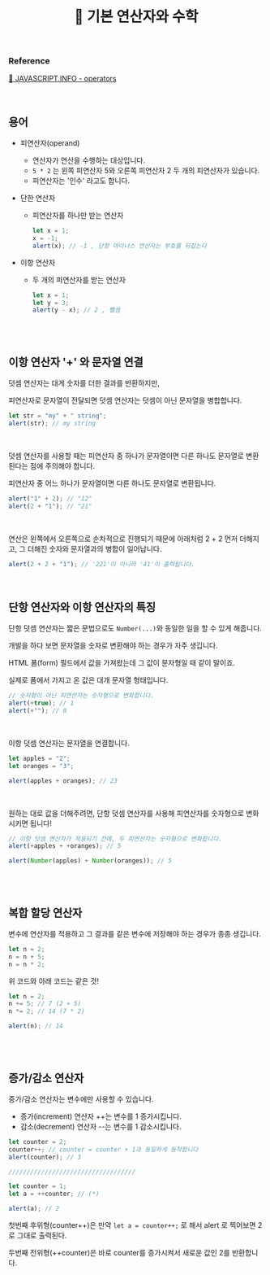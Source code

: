 # <div align="center">📍 기본 연산자와 수학</div>

<br>

### Reference

[🔗 JAVASCRIPT.INFO - operators](https://ko.javascript.info/operators#ref-1121)

<br>

## 용어

- 피연산자(operand)

  - 연산자가 연산을 수행하는 대상입니다.
  - `5 * 2` 는 왼쪽 피연산자 5와 오른쪽 피연산자 2 두 개의 피연산자가 있습니다.
  - 피연산자는 '인수' 라고도 합니다.

- 단한 연산자

  - 피연산자를 하나만 받는 연산자
    ```jsx
    let x = 1;
    x = -1;
    alert(x); // -1 , 단항 마이너스 연산자는 부호를 뒤집는다
    ```

- 이항 연산자
  - 두 개의 피연산자를 받는 연산자
    ```jsx
    let x = 1;
    let y = 3;
    alert(y - x); // 2 , 뺄셈
    ```

<br>
<br>

## 이항 연산자 '+' 와 문자열 연결

덧셈 연산자는 대게 숫자를 더한 결과를 반환하지만,

피연산자로 문자열이 전달되면 덧셈 연산자는 덧셈이 아닌 문자열을 병합합니다.

```jsx
let str = "my" + " string";
alert(str); // my string
```

<br>

덧셈 연산자를 사용할 때는 피연산자 중 하나가 문자열이면 다른 하나도 문자열로 변환된다는 점에 주의해야 합니다.

피연산자 중 어느 하나가 문자열이면 다른 하나도 문자열로 변환됩니다.

```jsx
alert("1" + 2); // "12"
alert(2 + "1"); // "21"
```

<br>

연산은 왼쪽에서 오른쪽으로 순차적으로 진행되기 때문에 아래처럼 2 + 2 먼저 더해지고, 그 더해진 숫자와 문자열과의 병합이 일어납니다.

```jsx
alert(2 + 2 + "1"); // '221'이 아니라 '41'이 출력됩니다.
```

<br>

## 단항 연산자와 이항 연산자의 특징

단항 덧셈 연산자는 짧은 문법으로도 `Number(...)`와 동일한 일을 할 수 있게 해줍니다.

개발을 하다 보면 문자열을 숫자로 변환해야 하는 경우가 자주 생깁니다.

HTML 폼(form) 필드에서 값을 가져왔는데 그 값이 문자형일 때 같이 말이죠.

실제로 폼에서 가지고 온 값은 대개 문자열 형태입니다.

```jsx
// 숫자형이 아닌 피연산자는 숫자형으로 변화합니다.
alert(+true); // 1
alert(+""); // 0
```

<br>

이항 덧셈 연산자는 문자열을 연결합니다.

```jsx
let apples = "2";
let oranges = "3";

alert(apples + oranges); // 23
```

<br>

원하는 대로 값을 더해주려면, 단항 덧셈 연산자를 사용해 피연산자를 숫자형으로 변화시키면 됩니다!

```jsx
// 이항 덧셈 연산자가 적용되기 전에, 두 피연산자는 숫자형으로 변화합니다.
alert(+apples + +oranges); // 5

alert(Number(apples) + Number(oranges)); // 5
```

<br>
<br>

## 복합 할당 연산자

변수에 연산자를 적용하고 그 결과를 같은 변수에 저장해야 하는 경우가 종종 생깁니다.

```jsx
let n = 2;
n = n + 5;
n = n * 2;
```

위 코드와 아래 코드는 같은 것!

```jsx
let n = 2;
n += 5; // 7 (2 + 5)
n *= 2; // 14 (7 * 2)

alert(n); // 14
```

<br>
<br>

## 증가/감소 연산자

증가/감소 연산자는 변수에만 사용할 수 있습니다.

- 증가(increment) 연산자 ++는 변수를 1 증가시킵니다.
- 감소(decrement) 연산자 --는 변수를 1 감소시킵니다.

```jsx
let counter = 2;
counter++; // counter = counter + 1과 동일하게 동작합니다
alert(counter); // 3

///////////////////////////////////

let counter = 1;
let a = ++counter; // (*)

alert(a); // 2
```

첫번째 후위형(counter++)은 만약 `let a = counter++;` 로 해서 alert 로 찍어보면 2 로 그대로 출력된다.

두번째 전위형(++counter)은 바로 counter를 증가시켜서 새로운 값인 2를 반환합니다.

